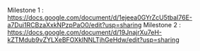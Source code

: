 Milestone 1 : https://docs.google.com/document/d/1ejeea0GYrZcU5tbaI76E-a7Dui1RCBzaXxkNPzpPaO0/edit?usp=sharing
Milestone 2 : https://docs.google.com/document/d/19JnajrXu7eH-kZTMdub9vZYLXeBFOXklNNLTjhGeHdw/edit?usp=sharing
